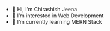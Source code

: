 - 👋 Hi, I’m Chirashish Jeena
- 👀 I’m interested in Web Development
- 🌱 I’m currently learning MERN Stack


<!---
berlin-hash/berlin-hash is a ✨ special ✨ repository because its `README.md` (this file) appears on your GitHub profile.
You can click the Preview link to take a look at your changes.
--->

